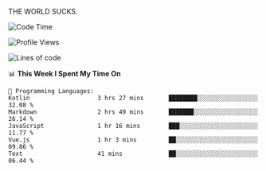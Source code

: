 THE WORLD SUCKS.

<!--START_SECTION:waka-->
![Code Time](http://img.shields.io/badge/Code%20Time-391%20hrs%2049%20mins-blue)

![Profile Views](http://img.shields.io/badge/Profile%20Views-0-blue)

![Lines of code](https://img.shields.io/badge/From%20Hello%20World%20I%27ve%20Written-1.9%20million%20lines%20of%20code-blue)

📊 **This Week I Spent My Time On** 

```text
💬 Programming Languages: 
Kotlin                   3 hrs 27 mins       ████████░░░░░░░░░░░░░░░░░   32.08 % 
Markdown                 2 hrs 49 mins       ███████░░░░░░░░░░░░░░░░░░   26.14 % 
JavaScript               1 hr 16 mins        ███░░░░░░░░░░░░░░░░░░░░░░   11.77 % 
Vue.js                   1 hr 3 mins         ██░░░░░░░░░░░░░░░░░░░░░░░   09.86 % 
Text                     41 mins             ██░░░░░░░░░░░░░░░░░░░░░░░   06.44 % 
```


<!--END_SECTION:waka-->
